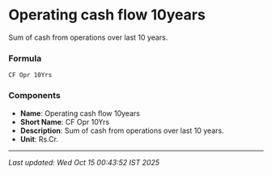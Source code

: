 # Operating cash flow 10years
Sum of cash from operations over last 10 years.

### Formula
```text
CF Opr 10Yrs
```


### Components
- **Name**: Operating cash flow 10years
- **Short Name**: CF Opr 10Yrs
- **Description**: Sum of cash from operations over last 10 years.
- **Unit**: Rs.Cr.

---
*Last updated: Wed Oct 15 00:43:52 IST 2025*
